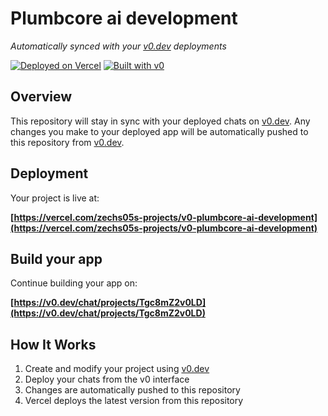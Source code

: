 # Plumbcore ai development

*Automatically synced with your [v0.dev](https://v0.dev) deployments*

[![Deployed on Vercel](https://img.shields.io/badge/Deployed%20on-Vercel-black?style=for-the-badge&logo=vercel)](https://vercel.com/zechs05s-projects/v0-plumbcore-ai-development)
[![Built with v0](https://img.shields.io/badge/Built%20with-v0.dev-black?style=for-the-badge)](https://v0.dev/chat/projects/Tgc8mZ2v0LD)

## Overview

This repository will stay in sync with your deployed chats on [v0.dev](https://v0.dev).
Any changes you make to your deployed app will be automatically pushed to this repository from [v0.dev](https://v0.dev).

## Deployment

Your project is live at:

**[https://vercel.com/zechs05s-projects/v0-plumbcore-ai-development](https://vercel.com/zechs05s-projects/v0-plumbcore-ai-development)**

## Build your app

Continue building your app on:

**[https://v0.dev/chat/projects/Tgc8mZ2v0LD](https://v0.dev/chat/projects/Tgc8mZ2v0LD)**

## How It Works

1. Create and modify your project using [v0.dev](https://v0.dev)
2. Deploy your chats from the v0 interface
3. Changes are automatically pushed to this repository
4. Vercel deploys the latest version from this repository
